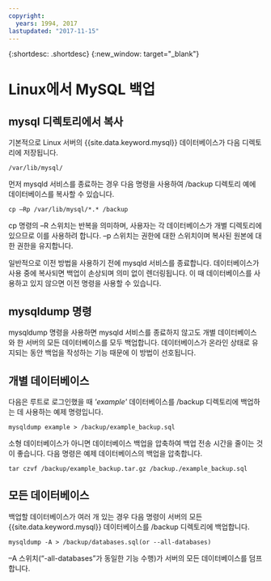 ```yaml
---
copyright:
  years: 1994, 2017
lastupdated: "2017-11-15"
---
```


{:shortdesc: .shortdesc}
{:new_window: target="_blank"}


# Linux에서 MySQL 백업

## mysql 디렉토리에서 복사

기본적으로 Linux 서버의 {{site.data.keyword.mysql}} 데이터베이스가 다음 디렉토리에 저장됩니다.

`/var/lib/mysql/`

먼저 mysqld 서비스를 종료하는 경우 다음 명령을 사용하여 /backup 디렉토리 예에 데이터베이스를 복사할 수 있습니다.

`cp –Rp /var/lib/mysql/*.* /backup`

cp 명령의 –R 스위치는 반복을 의미하며, 사용자는 각 데이터베이스가 개별 디렉토리에 있으므로 이를 사용하려 합니다. –p 스위치는 권한에 대한 스위치이며 복사된 원본에 대한 권한을 유지합니다.

일반적으로 이전 방법을 사용하기 전에 mysqld 서비스를 종료합니다. 데이터베이스가 사용 중에 복사되면 백업이 손상되며 의미 없이 렌더링됩니다. 이 때 데이터베이스를 사용하고 있지 않으면 이전 명령을 사용할 수 있습니다.

## mysqldump 명령

mysqldump 명령을 사용하면 mysqld 서비스를 종료하지 않고도 개별 데이터베이스와 한 서버의 모든 데이터베이스를 모두 백업합니다. 데이터베이스가 온라인 상태로 유지되는 동안 백업을 작성하는 기능 때문에 이 방법이 선호됩니다.

## 개별 데이터베이스

다음은 루트로 로그인했을 때 _'example'_ 데이터베이스를 /backup 디렉토리에 백업하는 데 사용하는 예제 명령입니다.

`mysqldump example > /backup/example_backup.sql`

소형 데이터베이스가 아니면 데이터베이스 백업을 압축하여 백업 전송 시간을 줄이는 것이 좋습니다. 다음 명령은 예제 데이터베이스의 백업을 압축합니다.

`tar czvf /backup/example_backup.tar.gz /backup./example_backup.sql`

## 모든 데이터베이스

백업할 데이터베이스가 여러 개 있는 경우 다음 명령이 서버의 모든 {{site.data.keyword.mysql}} 데이터베이스를 /backup 디렉토리에 백업합니다.

`mysqldump -A > /backup/databases.sql(or --all-databases)`

–A 스위치(“-all-databases”가 동일한 기능 수행)가 서버의 모든 데이터베이스를 덤프합니다.
